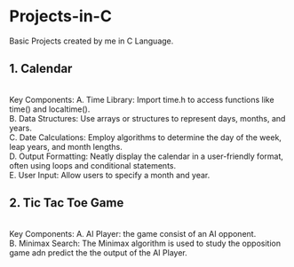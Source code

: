 # Projects-in-C
Basic Projects created by me in C Language.<br>

<h2>1. Calendar</h2><br>
    Key Components:
        A. Time Library: Import time.h to access functions like time() and localtime().<br>
        B. Data Structures: Use arrays or structures to represent days, months, and years.<br>
        C. Date Calculations: Employ algorithms to determine the day of the week, leap years, and month lengths.<br>
        D. Output Formatting: Neatly display the calendar in a user-friendly format, often using loops and conditional statements.<br>
        E. User Input: Allow users to specify a month and year.<br>
        
<h2>2. Tic Tac Toe Game</h2><br>
    Key Components:
    A. AI Player: the game consist of an AI opponent.<br>
B. Minimax Search: The Minimax algorithm is used to study the opposition game adn predict the the output of the AI Player.
